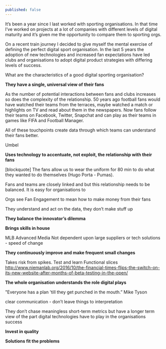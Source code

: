 ```yaml
---
published: false
---
```

It’s been a year since I last worked with sporting organisations. In that time I’ve worked on projects at a lot of companies with different levels of digital maturity and it’s given me the opportunity to compare them to sporting orgs.

On a recent train journey I decided to give myself the mental exercise of defining the perfect digital sport organisation. In the last 5 years the adoption of new technologies and increased fan expectations have led clubs and organisations to adopt digital product strategies with differing levels of success. 

What are the characteristics of a good digital sporting organisation?

__They have a single, universal view of their fans__

As the number of potential interactions between fans and clubs increases so does the complexity of the relationship. 50 years ago football fans would have watched their teams from the terraces, maybe watched a match or highlights on TV and read about them in the newspapers. Now fans follow their teams on Facebook, Twitter, Snapchat and can play as their teams in games like FIFA and Football Manager.

All of these touchpoints create data through which teams can understand their fans better.

Umbel

__Uses technology to accentuate, not exploit, the relationship with their fans__

[blockquote] The fans allow us to wear the uniform for 80 min to do what they wanted to do themselves (Hugo Porta - Pumas).

Fans and teams are closely linked and but this relationship needs to be balanced. It is easy for organisations to 

Orgs see Fan Engagement to mean how to make money from their fans

They understand and act on the data, they don’t make stuff up

__They balance the innovator’s dilemma__


__Brings skills in house__

MLB Advanced Media
Not dependent upon large suppliers or tech solutions - speed of change

__They continuously improve and make frequent small changes__

Takes risk from spikes.
Test and learn
Functional slices
http://www.niemanlab.org/2016/10/the-financial-times-flips-the-switch-on-its-new-website-after-months-of-beta-testing-in-the-open/

__The whole organisation understands the role digital plays__

"Everyone has a plan 'till they get punched in the mouth.” Mike Tyson

clear communication - don’t leave things to interpretation

They don’t chase meaningless short-term metrics but have a longer term view of the part digital technologies have to play in the organisations success

__Invest in quality__


__Solutions fit the problems__
